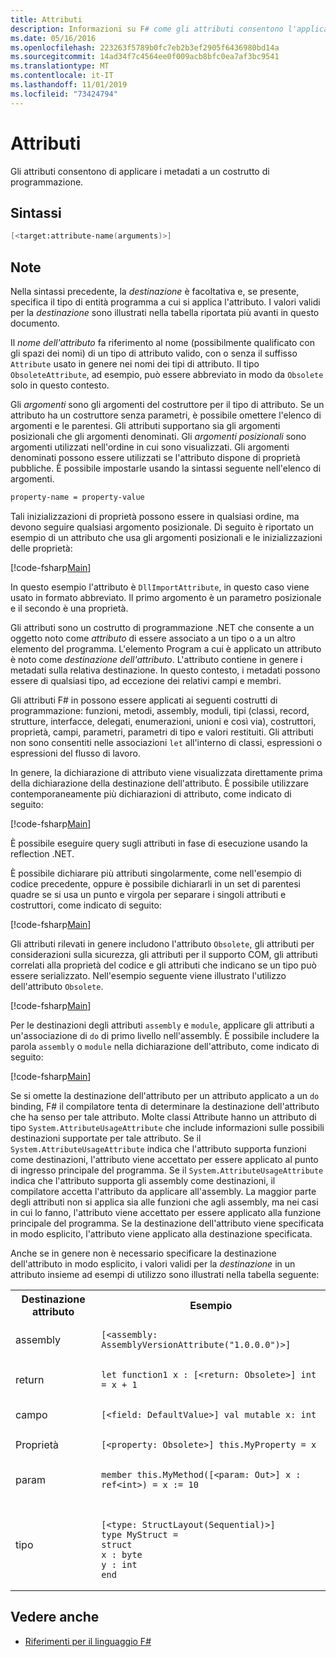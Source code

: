 ```yaml
---
title: Attributi
description: Informazioni su F# come gli attributi consentono l'applicazione dei metadati a un costrutto di programmazione.
ms.date: 05/16/2016
ms.openlocfilehash: 223263f5789b0fc7eb2b3ef2905f6436980bd14a
ms.sourcegitcommit: 14ad34f7c4564ee0f009acb8bfc0ea7af3bc9541
ms.translationtype: MT
ms.contentlocale: it-IT
ms.lasthandoff: 11/01/2019
ms.locfileid: "73424794"
---
```

# <a name="attributes"></a>Attributi

Gli attributi consentono di applicare i metadati a un costrutto di programmazione.

## <a name="syntax"></a>Sintassi

```fsharp
[<target:attribute-name(arguments)>]
```

## <a name="remarks"></a>Note

Nella sintassi precedente, la *destinazione* è facoltativa e, se presente, specifica il tipo di entità programma a cui si applica l'attributo. I valori validi per la *destinazione* sono illustrati nella tabella riportata più avanti in questo documento.

Il *nome dell'attributo* fa riferimento al nome (possibilmente qualificato con gli spazi dei nomi) di un tipo di attributo valido, con o senza il suffisso `Attribute` usato in genere nei nomi dei tipi di attributo. Il tipo `ObsoleteAttribute`, ad esempio, può essere abbreviato in modo da `Obsolete` solo in questo contesto.

Gli *argomenti* sono gli argomenti del costruttore per il tipo di attributo. Se un attributo ha un costruttore senza parametri, è possibile omettere l'elenco di argomenti e le parentesi. Gli attributi supportano sia gli argomenti posizionali che gli argomenti denominati. Gli *argomenti posizionali* sono argomenti utilizzati nell'ordine in cui sono visualizzati. Gli argomenti denominati possono essere utilizzati se l'attributo dispone di proprietà pubbliche. È possibile impostarle usando la sintassi seguente nell'elenco di argomenti.

```fsharp
property-name = property-value
```

Tali inizializzazioni di proprietà possono essere in qualsiasi ordine, ma devono seguire qualsiasi argomento posizionale. Di seguito è riportato un esempio di un attributo che usa gli argomenti posizionali e le inizializzazioni delle proprietà:

[!code-fsharp[Main](~/samples/snippets/fsharp/lang-ref-2/snippet6202.fs)]

In questo esempio l'attributo è `DllImportAttribute`, in questo caso viene usato in formato abbreviato. Il primo argomento è un parametro posizionale e il secondo è una proprietà.

Gli attributi sono un costrutto di programmazione .NET che consente a un oggetto noto come *attributo* di essere associato a un tipo o a un altro elemento del programma. L'elemento Program a cui è applicato un attributo è noto come *destinazione dell'attributo*. L'attributo contiene in genere i metadati sulla relativa destinazione. In questo contesto, i metadati possono essere di qualsiasi tipo, ad eccezione dei relativi campi e membri.

Gli attributi F# in possono essere applicati ai seguenti costrutti di programmazione: funzioni, metodi, assembly, moduli, tipi (classi, record, strutture, interfacce, delegati, enumerazioni, unioni e così via), costruttori, proprietà, campi, parametri, parametri di tipo e valori restituiti. Gli attributi non sono consentiti nelle associazioni `let` all'interno di classi, espressioni o espressioni del flusso di lavoro.

In genere, la dichiarazione di attributo viene visualizzata direttamente prima della dichiarazione della destinazione dell'attributo. È possibile utilizzare contemporaneamente più dichiarazioni di attributo, come indicato di seguito:

[!code-fsharp[Main](~/samples/snippets/fsharp/lang-ref-2/snippet6603.fs)]

È possibile eseguire query sugli attributi in fase di esecuzione usando la reflection .NET.

È possibile dichiarare più attributi singolarmente, come nell'esempio di codice precedente, oppure è possibile dichiararli in un set di parentesi quadre se si usa un punto e virgola per separare i singoli attributi e costruttori, come indicato di seguito:

[!code-fsharp[Main](~/samples/snippets/fsharp/lang-ref-2/snippet6604.fs)]

Gli attributi rilevati in genere includono l'attributo `Obsolete`, gli attributi per considerazioni sulla sicurezza, gli attributi per il supporto COM, gli attributi correlati alla proprietà del codice e gli attributi che indicano se un tipo può essere serializzato. Nell'esempio seguente viene illustrato l'utilizzo dell'attributo `Obsolete`.

[!code-fsharp[Main](~/samples/snippets/fsharp/lang-ref-2/snippet6605.fs)]

Per le destinazioni degli attributi `assembly` e `module`, applicare gli attributi a un'associazione di `do` di primo livello nell'assembly. È possibile includere la parola `assembly` o `module` nella dichiarazione dell'attributo, come indicato di seguito:

[!code-fsharp[Main](~/samples/snippets/fsharp/lang-ref-2/snippet6606.fs)]

Se si omette la destinazione dell'attributo per un attributo applicato a un `do` binding, F# il compilatore tenta di determinare la destinazione dell'attributo che ha senso per tale attributo. Molte classi Attribute hanno un attributo di tipo `System.AttributeUsageAttribute` che include informazioni sulle possibili destinazioni supportate per tale attributo. Se il `System.AttributeUsageAttribute` indica che l'attributo supporta funzioni come destinazioni, l'attributo viene accettato per essere applicato al punto di ingresso principale del programma. Se il `System.AttributeUsageAttribute` indica che l'attributo supporta gli assembly come destinazioni, il compilatore accetta l'attributo da applicare all'assembly. La maggior parte degli attributi non si applica sia alle funzioni che agli assembly, ma nei casi in cui lo fanno, l'attributo viene accettato per essere applicato alla funzione principale del programma. Se la destinazione dell'attributo viene specificata in modo esplicito, l'attributo viene applicato alla destinazione specificata.

Anche se in genere non è necessario specificare la destinazione dell'attributo in modo esplicito, i valori validi per la *destinazione* in un attributo insieme ad esempi di utilizzo sono illustrati nella tabella seguente:

<table>
  <tr>
    <th>Destinazione attributo</td>
    <th>Esempio</td>
  </tr>
  <tr>
    <td>assembly</td>
    <td><pre lang="fsharp"><code>[&lt;assembly: AssemblyVersionAttribute("1.0.0.0")&gt;]</code></pre></td>
  </tr>
  <tr>
    <td>return</td>
    <td><pre lang="fsharp"><code>let function1 x : [&lt;return: Obsolete&gt;] int = x + 1</code></pre></td>
  </tr>
  <tr>
    <td>campo</td>
    <td><pre lang="fsharp"><code>[&lt;field: DefaultValue&gt;] val mutable x: int</code></pre></td>
  </tr>
  <tr>
    <td>Proprietà</td>
    <td><pre lang="fsharp"><code>[&lt;property: Obsolete&gt;] this.MyProperty = x</code></pre></td>
  </tr>
  <tr>
    <td>param</td>
    <td><pre lang="fsharp"><code>member this.MyMethod([&lt;param: Out&gt;] x : ref&lt;int&gt;) = x := 10</code></pre></td>
  </tr>
  <tr>
    <td>tipo</td>
    <td>
        <pre lang="fsharp"><code>
[&lt;type: StructLayout(Sequential)&gt;]
type MyStruct =
struct
x : byte
y : int
end</code></pre>
    </td>
  </tr>
</table>

## <a name="see-also"></a>Vedere anche

- [Riferimenti per il linguaggio F#](index.md)
